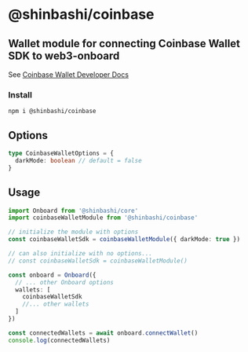 # @shinbashi/coinbase

## Wallet module for connecting Coinbase Wallet SDK to web3-onboard

See [Coinbase Wallet Developer Docs](https://docs.cloud.coinbase.com/wallet-sdk/docs)

### Install

`npm i @shinbashi/coinbase`

## Options

```typescript
type CoinbaseWalletOptions = {
  darkMode: boolean // default = false
}
```

## Usage

```typescript
import Onboard from '@shinbashi/core'
import coinbaseWalletModule from '@shinbashi/coinbase'

// initialize the module with options
const coinbaseWalletSdk = coinbaseWalletModule({ darkMode: true })

// can also initialize with no options...
// const coinbaseWalletSdk = coinbaseWalletModule()

const onboard = Onboard({
  // ... other Onboard options
  wallets: [
    coinbaseWalletSdk
    //... other wallets
  ]
})

const connectedWallets = await onboard.connectWallet()
console.log(connectedWallets)
```
